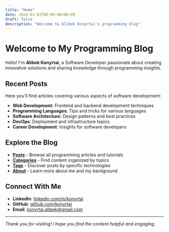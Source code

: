```yaml
---
title: "Home"
date: 2024-01-01T00:00:00+00:00
draft: false
description: "Welcome to Alibek Konyrtai's programming blog"
---
```


# Welcome to My Programming Blog

Hello! I'm **Alibek Konyrtai**, a Software Developer passionate about creating innovative solutions and sharing knowledge through programming insights.

## Recent Posts

Here you'll find articles covering various aspects of software development:

- **Web Development**: Frontend and backend development techniques
- **Programming Languages**: Tips and tricks for various languages  
- **Software Architecture**: Design patterns and best practices
- **DevOps**: Deployment and infrastructure topics
- **Career Development**: Insights for software developers

## Explore the Blog

- **[Posts](/posts/)** - Browse all programming articles and tutorials
- **[Categories](/categories/)** - Find content organized by topics
- **[Tags](/tags/)** - Discover posts by specific technologies
- **[About](/about/)** - Learn more about me and my background

## Connect With Me

- **LinkedIn**: [linkedin.com/in/konyrtai](https://linkedin.com/in/konyrtai)
- **GitHub**: [github.com/konyrtai](https://github.com/konyrtai)
- **Email**: [konyrtai.alibek@gmail.com](mailto:konyrtai.alibek@gmail.com)

---

*Thank you for visiting! I hope you find the content helpful and engaging.*
